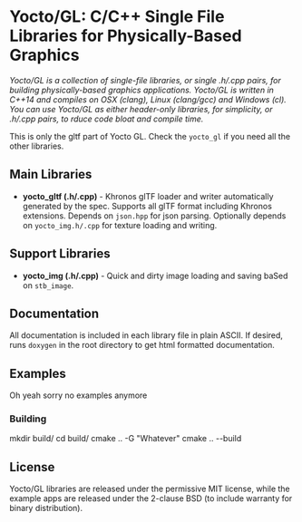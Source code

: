 # Yocto/GL: C/C++ Single File Libraries for Physically-Based Graphics

_Yocto/GL is a collection of single-file libraries, or single .h/.cpp pairs, for building physically-based graphics applications. Yocto/GL is written in C++14 and compiles on OSX (clang), Linux (clang/gcc) and Windows (cl). You can use Yocto/GL as either header-only libraries, for simplicity, or .h/.cpp pairs, to rduce code bloat and compile time._

This is only the gltf part of Yocto GL. Check the `yocto_gl` if you need all the other libraries.

## Main Libraries

- **yocto_gltf (.h/.cpp)** - Khronos glTF loader and writer automatically generated by the spec. Supports all glTF format including Khronos extensions. Depends on `json.hpp` for json parsing. Optionally depends on `yocto_img.h/.cpp` for texture loading and   writing.

## Support Libraries

- **yocto_img (.h/.cpp)** - Quick and dirty image loading and saving baSed on `stb_image`.

## Documentation

All documentation is included in each library file in plain ASCII. If desired, runs `doxygen` in the root directory to get html formatted documentation.

## Examples

Oh yeah sorry no examples anymore

### Building

mkdir build/
cd build/
cmake .. -G "Whatever"
cmake .. --build

## License

Yocto/GL libraries are released under the permissive MIT license, while the example apps are released under the 2-clause BSD (to include warranty for binary distribution).
